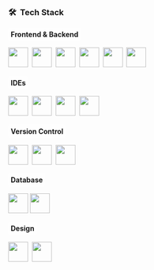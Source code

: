 ### 🛠 &nbsp;Tech Stack

#### <span style="background-color: rgba(255, 255, 255, 0.5); padding: 5px; border-radius: 5px;">Frontend & Backend</span>
<img src="https://img.shields.io/badge/-.NET%20Core-05122A?style=flat&logo=.net&logoColor=512BD4" height="40" />&nbsp;
<img src="https://img.shields.io/badge/-Blazor-05122A?style=flat&logo=blazor" height="40" />&nbsp;
<img src="https://img.shields.io/badge/-JavaScript-05122A?style=flat&logo=javascript" height="40" />&nbsp;
<img src="https://img.shields.io/badge/-Bootstrap-05122A?style=flat&logo=bootstrap&logoColor=563D7C" height="40" />&nbsp;
<img src="https://img.shields.io/badge/-HTML-05122A?style=flat&logo=HTML5" height="40" />&nbsp;
<img src="https://img.shields.io/badge/-CSS-05122A?style=flat&logo=CSS3&logoColor=1572B6" height="40" />&nbsp;

#### <span style="background-color: rgba(255, 255, 255, 0.5); padding: 5px; border-radius: 5px;">IDEs</span>
<img src="https://img.shields.io/badge/-Visual%20Studio-05122A?style=flat&logo=visual-studio&logoColor=5C2D91" height="40" />&nbsp;
<img src="https://img.shields.io/badge/-Visual%20Studio%20Code-05122A?style=flat&logo=visual-studio-code&logoColor=007ACC" height="40" />&nbsp;
<img src="https://img.shields.io/badge/-Eclipse-05122A?style=flat&logo=eclipse-ide&logoColor=2C2255" height="40" />&nbsp;
<img src="https://img.shields.io/badge/-Code::Blocks-05122A?style=flat&logo=codeblocks&logoColor=2C2255" height="40" />

#### <span style="background-color: rgba(255, 255, 255, 0.5); padding: 5px; border-radius: 5px;">Version Control</span>
<img src="https://img.shields.io/badge/-Git-05122A?style=flat&logo=git" height="40" />&nbsp;
<img src="https://img.shields.io/badge/-GitHub-05122A?style=flat&logo=github" height="40" />&nbsp;
<img src="https://img.shields.io/badge/-Markdown-05122A?style=flat&logo=markdown" height="40" />

#### <span style="background-color: rgba(255, 255, 255, 0.5); padding: 5px; border-radius: 5px;">Database</span>
<img src="https://img.shields.io/badge/-SQL%20Server-05122A?style=flat&logo=microsoft-sql-server&logoColor=CC2927" height="40" />
<img src="https://img.shields.io/badge/-MySQL-05122A?style=flat&logo=mysql&logoColor=4479A1" height="40" />

#### <span style="background-color: rgba(255, 255, 255, 0.5); padding: 5px; border-radius: 5px;">Design</span>
<img src="https://img.shields.io/badge/-Illustrator-05122A?style=flat&logo=adobe-illustrator" height="40" />&nbsp;
<img src="https://img.shields.io/badge/-Photoshop-05122A?style=flat&logo=adobe-photoshop" height="40" />

<!--
**LewanX/LewanX** is a ✨ _special_ ✨ repository because its `README.md` (this file) appears on your GitHub profile.

Here are some ideas to get you started:

- 🔭 I’m currently working on ...
- 🌱 I’m currently learning ...
- 👯 I’m looking to collaborate on ...
- 🤔 I’m looking for help with ...
- 💬 Ask me about ...
- 📫 How to reach me: ...
- 😄 Pronouns: ...
- ⚡ Fun fact: ...
-->
